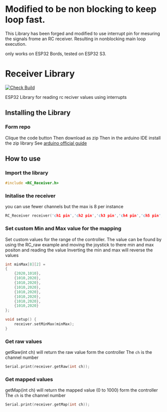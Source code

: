 # Modified to be non blocking to keep loop fast.
This Library has been forged and modified to use interrupt pin for mesuring the signals frome an RC receiver. Resulting in nonblocking main loop execution.

only works on ESP32 Bords, tested on ESP32 S3.


# Receiver Library

[![Check Build](https://github.com/Nilon123456789/Receiver/actions/workflows/main.yml/badge.svg)](https://github.com/Nilon123456789/Receiver/actions/workflows/main.yml)

 ESP32 Library for reading rc reciver values using interrupts

## Installing the Library
### Form repo
Clique the code button
Then download as zip
Then in the arduino IDE install the zip library
See [arduino official guide](https://www.arduino.cc/en/guide/libraries)

## How to use
### Import the library 
```c++
#include <RC_Receiver.h>
```

### Initalise the receiver
you can use fewer channels but the max is 8 per instance
```c++
RC_Receiver receiver('ch1 pin','ch2 pin','ch3 pin','ch4 pin','ch5 pin','ch6 pin','ch7 pin','ch8 pin');
````

### Set custom Min and Max value for the mapping
Set custom values for the range of the controller.
The value can be found by using the RC_raw example and moving the joystick to there min and max positon and reading the value
Inverting the min and max will reverse the values 
```c++
int minMax[8][2] = 
{
	{2020,1010}, 
	{1010,2020}, 
	{1010,2020}, 
	{1010,2020}, 
	{1010,2020}, 
	{1010,2020}, 
	{1010,2020}, 
	{1010,2020}
};

void setup() {
	receiver.setMinMax(minMax);
}

```

### Get raw values
getRaw(int ch) will return the raw value form the controller
The `ch` is the channel number
```c++
Serial.print(receiver.getRaw(int ch));
```

### Get mapped values
getMap(int ch) will return the mapped value (0 to 1000) form the controller
The `ch` is the channel number
```c++
Serial.print(receiver.getMap(int ch));
```
